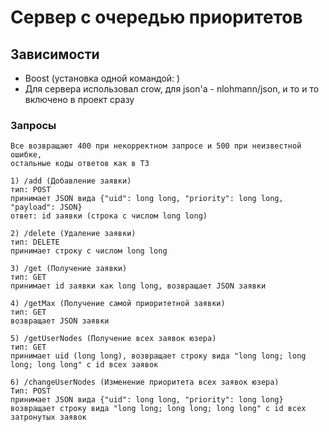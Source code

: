 # Сервер с очередью приоритетов


## Зависимости
* Boost (установка одной командой: )
* Для сервера использовал crow, для json'а - nlohmann/json, и то и то включено в проект сразу

### Запросы
```
Все возвращают 400 при некорректном запросе и 500 при неизвестной ошибке,
остальные коды ответов как в ТЗ

1) /add (Добавление заявки)
тип: POST
принимает JSON вида {"uid": long long, "priority": long long, "payload": JSON}
ответ: id заявки (строка с числом long long)

2) /delete (Удаление заявки)
тип: DELETE
принимает строку с числом long long

3) /get (Получение заявки)
тип: GET
принимает id заявки как long long, возвращает JSON заявки

4) /getMax (Получение самой приоритетной заявки)
тип: GET
возвращает JSON заявки

5) /getUserNodes (Получение всех заявок юзера)
тип: GET
принимает uid (long long), возвращает строку вида "long long; long long; long long" с id всех заявок

6) /changeUserNodes (Изменение приоритета всех заявок юзера)
Тип: POST
принимает JSON вида {"uid": long long, "priority": long long}
возвращает строку вида "long long; long long; long long" с id всех затронутых заявок
```